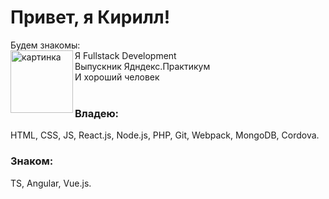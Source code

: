 # Привет, я Кирилл!
Будем знакомы:<br>
<img align="left" alt="картинка" width="100px" src="https://i.ibb.co/pdRn8bX/bob.png" />
Я Fullstack Development<br>
Выпускник Ядндекс.Практикум<br>
И хороший человек<br>
<br>
### Владею:
HTML, CSS, JS, React.js, Node.js, PHP, Git, Webpack, MongoDB, Cordova.
### Знаком:
TS, Angular, Vue.js.
